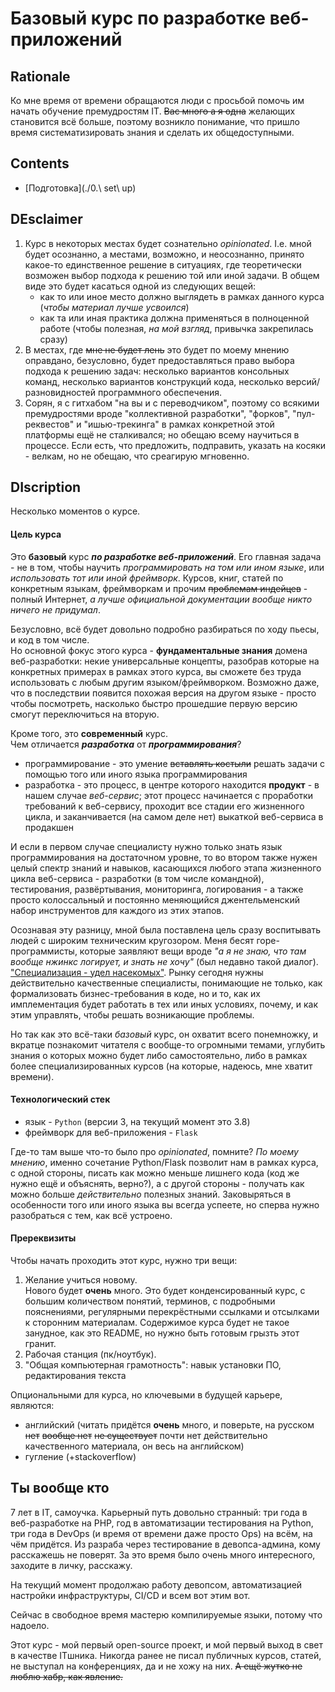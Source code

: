 # Базовый курс по разработке веб-приложений

## Rationale
Ко мне время от времени обращаются люди с просьбой помочь им начать обучение премудростям IT. ~~Вас много а я одна~~ желающих становится всё больше, поэтому возникло понимание, что пришло время систематизировать знания и сделать их общедоступными.

## Contents
- [Подготовка](./0.\ set\ up)

## DEsclaimer
1. Курс в некоторых местах будет сознательно _opinionated_. I.e. мной будет осознанно, а местами, возможно, и неосознанно, принято какое-то единственное решение в ситуациях, где теоретически возможен выбор подхода к решению той или иной задачи. В общем виде это будет касаться одной из следующих вещей:
   - как то или иное место должно выглядеть в рамках данного курса (_чтобы материал лучше усвоился_)
   - как та или иная практика должна применяться в полноценной работе (чтобы полезная, _на мой взгляд_, привычка закрепилась сразу)
2. В местах, где ~~мне не будет лень~~ это будет по моему мнению оправдано, безусловно, будет предоставляться право выбора подхода к решению задач: несколько вариантов консольных команд, несколько вариантов конструкций кода, несколько версий/разновидностей программного обеспечения.
3. Сорян, я с гитхабом "на вы и с переводчиком", поэтому со всякими премудростями вроде "коллективной разработки", "форков", "пул-реквестов" и "ишью-трекинга" в рамках конкретной этой платформы ещё не сталкивался; но обещаю всему научиться в процессе. Если есть, что предложить, подправить, указать на косяки - велкам, но не обещаю, что среагирую мгновенно.


## DIscription
Несколько моментов о курсе.


#### Цель курса
Это **базовый** курс **_по разработке веб-приложений_**.
Его главная задача - не в том, чтобы научить _программировать на том или ином языке_, или _использовать тот или иной фреймворк_. Курсов, книг, статей по конкретным языкам, фреймворкам и прочим ~~проблемам индейцев~~ - полный Интернет, _а лучше официальной документации вообще никто ничего не придумал_.

Безусловно, всё будет довольно подробно разбираться по ходу пьесы, и код в том числе.  
Но основной фокус этого курса - **фундаментальные знания** домена веб-разработки: некие универсальные концепты, разобрав которые на конкретных примерах в рамках этого курса, вы сможете без труда использовать с любым другим языком/фреймворком. Возможно даже, что в последствии появится похожая версия на другом языке - просто чтобы посмотреть, насколько быстро прошедшие первую версию смогут переключиться на вторую.  
  
Кроме того, это **современный** курс.  
Чем отличается **_разработка_** от **_программирования_**?
   - программирование - это умение ~~вставлять костыли~~ решать задачи с помощью того или иного языка программирования
   - разработка - это процесс, в центре которого находится **продукт** - в нашем случае _веб-сервис_; этот процесс начинается с проработки требований к веб-сервису, проходит все стадии его жизненного цикла, и заканчивается (на самом деле нет) выкаткой веб-сервиса в продакшен  

И если в первом случае специалисту нужно только знать язык программирования на достаточном уровне, то во втором также нужен целый спектр знаний и навыков, касающихся любого этапа жизненного цикла веб-сервиса - разработки (в том числе командной), тестирования, развёртывания, мониторинга, логирования - а также просто колоссальный и постоянно меняющийся джентельменский набор инструментов для каждого из этих этапов.  
  
Осознавая эту разницу, мной была поставлена цель сразу воспитывать людей с широким техническим кругозором. Меня бесят горе-программисты, которые заявляют вещи вроде _"а я не знаю, что там вообще нжинкс логирует, и знать не хочу"_ (был недавно такой диалог). ["Специализация - удел насекомых"](https://en.wikiquote.org/wiki/Time_Enough_for_Love). Рынку сегодня нужны действительно качественные специалисты, понимающие не только, как формализовать бизнес-требования в коде, но и то, как их имплементация будет работать в тех или иных условиях, почему, и как этим управлять, чтобы решать возникающие проблемы.

Но так как это всё-таки _базовый_ курс, он охватит всего понемножку, и вкратце познакомит читателя с вообще-то огромными темами, углубить знания о которых можно будет либо самостоятельно, либо в рамках более специализированных курсов (на которые, надеюсь, мне хватит времени).


#### Технологический стек
   - язык - `Python` (версии 3, на текущий момент это 3.8)
   - фреймворк для веб-приложения - `Flask`  

Где-то там выше что-то было про _opinionated_, помните? _По моему мнению_, именно сочетание Python/Flask позволит нам в рамках курса, с одной стороны, писать как можно меньше лишнего кода (код же нужно ещё и объяснять, верно?), а с другой стороны - получать как можно больше _действительно_ полезных знаний. Заковыряться в особенности того или иного языка вы всегда успеете, но сперва нужно разобраться с тем, как всё устроено.


#### Пререквизиты
Чтобы начать проходить этот курс, нужно три вещи:
1. Желание учиться новому.  
   Нового будет **очень** много. Это будет конденсированный курс, с большим количеством понятий, терминов, с подробными пояснениями, регулярными перекрёстными ссылками и отсылками к сторонним материалам. Содержимое курса будет не такое занудное, как это README, но нужно быть готовым грызть этот гранит.
2. Рабочая станция (пк/ноутбук).
3. "Общая компьютерная грамотность": навык установки ПО, редактирования текста

Опциональными для курса, но ключевыми в будущей карьере, являются:
   - английский (читать придётся **очень** много, и поверьте, на русском ~~нет~~ ~~вообще нет~~ ~~не существует~~ почти нет действительно качественного материала, он весь на английском)
   - гугление (+stackoverflow)


## Ты вообще кто
7 лет в IT, самоучка. Карьерный путь довольно странный: три года в веб-разработке на PHP, год в автоматизации тестирования на Python, три года в DevOps (и время от времени даже просто Ops) на всём, на чём придётся. Из разраба через тестирование в девопса-админа, кому расскажешь не поверят. За это время было очень много интересного, заходите в личку, расскажу.

На текущий момент продолжаю работу девопсом, автоматизацией настройки инфраструктуры, CI/CD и всем вот этим вот.

Сейчас в свободное время мастерю компилируемые языки, потому что надоело.

Этот курс - мой первый open-source проект, и мой первый выход в свет в качестве ITшника. Никогда ранее не писал публичных курсов, статей, не выступал на конференциях, да и не хожу на них. ~~А ещё жутко не люблю хабр, как явление.~~
